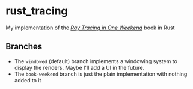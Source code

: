 # rust_tracing
My implementation of the [_Ray Tracing in One Weekend_](https://raytracing.github.io/books/RayTracingInOneWeekend.html) book in Rust

## Branches

- The `windowed` (default) branch implements a windowing system to display the renders. Maybe I'll add a UI in the future.
- The `book-weekend` branch is just the plain implementation with nothing added to it
